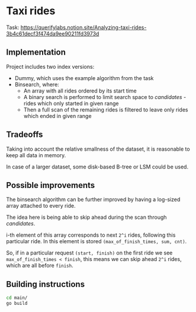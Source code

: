 # Taxi rides
Task: https://querifylabs.notion.site/Analyzing-taxi-rides-3b4c61decf3f474da9ee90211fd3973d

## Implementation

Project includes two index versions:
 - Dummy, which uses the example algorithm from the task
 - Binsearch, where:
   - An array with all rides ordered by its start time
   - A binary search is performed to limit search space to _candidates_ - rides which only started in given range
   - Then a full scan of the remaining rides is filtered to leave only rides which ended in given range
 
## Tradeoffs
Taking into account the relative smallness of the dataset, it is reasonable to keep all data in memory. 

In case of a larger dataset, some disk-based B-tree or LSM could be used.

## Possible improvements
The binsearch algorithm can be further improved by having a log-sized array attached to every ride.

The idea here is being able to skip ahead during the scan through _candidates_.

i-th element of this array corresponds to next `2^i` rides, following this particular ride.
In this element is stored `(max_of_finish_times, sum, cnt)`.

So, if in a particular request `(start, finish)` on the first ride we see `max_of_finish_times < finish`, 
this means we can skip ahead `2^i` rides, which are all before `finish`.
## Building instructions
```bash
cd main/
go build
```

 